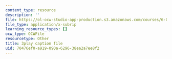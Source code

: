```yaml
---
content_type: resource
description: ''
file: https://ol-ocw-studio-app-production.s3.amazonaws.com/courses/6-042j-mathematics-for-computer-science-spring-2015/70476ef0a919090a629638ea2a7ee8f2_HeyEK0TWiBw.srt
file_type: application/x-subrip
learning_resource_types: []
ocw_type: OCWFile
resourcetype: Other
title: 3play caption file
uid: 70476ef0-a919-090a-6296-38ea2a7ee8f2
---
```

